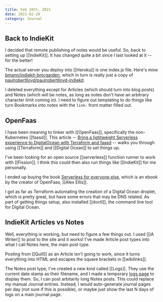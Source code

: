 ```yaml
---
title: Feb 20th, 2021
date: 2021-02-20
category: Journal
---
```


## Back to IndieKit

I decided that remote publishing of notes would be useful. So, back to setting up [[IndieKit]]. It has changed quite a bit since I last looked at it -- for the better!

The actual server you deploy into [[Heroku]] is one index.js file. Here's mine [bmann/indiekit-bmcgarden](https://github.com/bmann/indiekit-bmcgarden), which in turn is really just a copy of [paulrobertlloyd/paulrobertlloyd-indiekit](https://github.com/paulrobertlloyd/paulrobertlloyd-indiekit).

I deleted everything except for Articles (which should turn into blog posts) and Notes (which will be notes, as long as notes don't have an arbitrary character limit coming in). I need to figure out templating to do things like turn Bookmarks into notes with the `link:` front matter filled out.

## OpenFaas

I have been meaning to tinker with [[OpenFaas]], specifically the non-Kubernetes [[faasd]]. This article -- [Bring a lightweight Serverless experience to DigitalOcean with Terraform and faasd](https://www.openfaas.com/blog/faasd-tls-terraform/) -- walks you through using [[Terraform]] and [[Digital Ocean]] to set things up. 

I've been looking for an open source [[serverless]] function runner to work with [[Fission]]. I think this could then also run things like [[IndieKit]] for me personally.

I ended up buying the book [Serverless for everyone else](https://gumroad.com/l/serverless-for-everyone-else), which is an ebook by the creator of OpenFaas, [[Alex Ellis]].

I got as far as Terraform automating the creation of a Digital Ocean droplet, which is pretty great, but have some errors that may be DNS related. As part of getting things setup, also installed [[doctl]], the command line tool for Digital Ocean.

## IndieKit Articles vs Notes

Well, everything is working, but need to figure a few things out. I used [[iA Writer]] to post to the site and it works! I've made Article post types into what I call Notes here, the main post type.

Posting from [[Quill]] as an Article isn't going to work, since it turns everything into HTML and escapes the square brackets in [[wikilinks]].

The Notes post type, I've created a new kind called [[Logs]]. They use the current date stamp as their filename, and I made a temporary [logs page](/logs/) to display them. So, I can post arbitarily long Notes posts. This could replace my manual Journal entries. Instead, I would auto-generate journal pages per day (not sure if this is possible), or maybe just show the last N days of logs on a main journal page. 